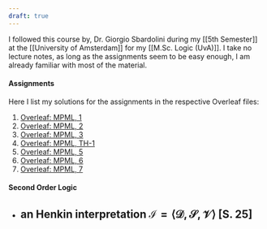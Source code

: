 ```yaml
---
draft: true
---
```

I followed this course by, Dr. Giorgio Sbardolini during my [[5th Semester]] at the [[University of Amsterdam]] for my [[M.Sc. Logic (UvA)]]. I take no lecture notes, as long as the assignments seem to be easy enough, I am already familiar with most of the material.
#### Assignments
Here I list my solutions for the assignments in the respective Overleaf files:
1. [Overleaf: MPML, 1 ](https://www.overleaf.com/read/yztskkcyqpbc#b7f6e2)
2. [Overleaf: MPML, 2](https://www.overleaf.com/read/dxgskmpkjfcp#d036fc)
3. [Overleaf: MPML, 3](https://www.overleaf.com/read/kkqdhmqzjwpp#2c828a)
4. [Overleaf: MPML, TH-1](https://www.overleaf.com/read/qhzdhrpjqgst#2f0205)
5. [Overleaf: MPML, 5](https://www.overleaf.com/read/mdwcsfjmwzxw#654d8c)
6. [Overleaf: MPML, 6](https://www.overleaf.com/read/cbvbwjmxmwqj#70741c)
7. [Overleaf: MPML, 7](https://www.overleaf.com/read/rkkgjnqkrvth#27db60)

#### Second Order Logic
- an Henkin interpretation $\mathcal{I} = \langle \mathcal{D}, \mathcal{S}, \mathcal{V} \rangle$ \[S. 25\]
	- 